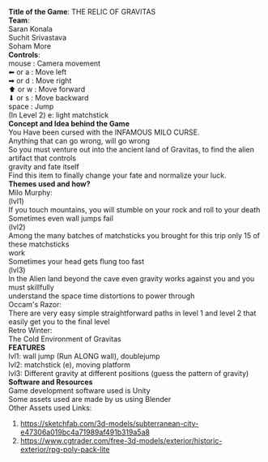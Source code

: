 **Title of the Game**: THE RELIC OF GRAVITAS <br>
**Team**:<br>
Saran Konala<br>
Suchit Srivastava<br>
Soham More<br>
**Controls**:<br>
mouse : Camera movement<br>
⬅ or a : Move left<br>
➡ or d : Move right<br>
⬆ or w : Move forward<br>
⬇ or s : Move backward<br>
space : Jump<br>
(In Level 2) e: light matchstick<br>
**Concept and Idea behind the Game**<br>
You Have been cursed with the INFAMOUS MILO CURSE.<br>
Anything that can go wrong, will go wrong<br>
So you must venture out into the ancient land of Gravitas, to find the alien artifact that controls<br>
gravity and fate itself<br>
Find this item to finally change your fate and normalize your luck.<br>
**Themes used and how?**<br>
Milo Murphy:<br>
(lvl1)<br>
If you touch mountains, you will stumble on your rock and roll to your death<br>
Sometimes even wall jumps fail<br>
(lvl2)<br>
Among the many batches of matchsticks you brought for this trip only 15 of these matchsticks<br>
work<br>
Sometimes your head gets flung too fast<br>
(lvl3)<br>
In the Alien land beyond the cave even gravity works against you and you must skillfully<br>
understand the space time distortions to power through<br>
Occam's Razor:<br>
There are very easy simple straightforward paths in level 1 and level 2 that easily get you to the
final level<br>
Retro Winter:<br>
The Cold Environment of Gravitas<br>
**FEATURES**<br>
lvl1: wall jump (Run ALONG wall), doublejump<br>
lvl2: matchstick (e), moving platform<br>
lvl3: Different gravity at different positions (guess the pattern of gravity)<br>
**Software and Resources**<br>
Game development software used is Unity<br>
Some assets used are made by us using Blender<br>
Other Assets used Links:<br>
1. https://sketchfab.com/3d-models/subterranean-city-e47306a019bc4a71989af491b319a5a8<br>
2. https://www.cgtrader.com/free-3d-models/exterior/historic-exterior/rpg-poly-pack-lite<br>
